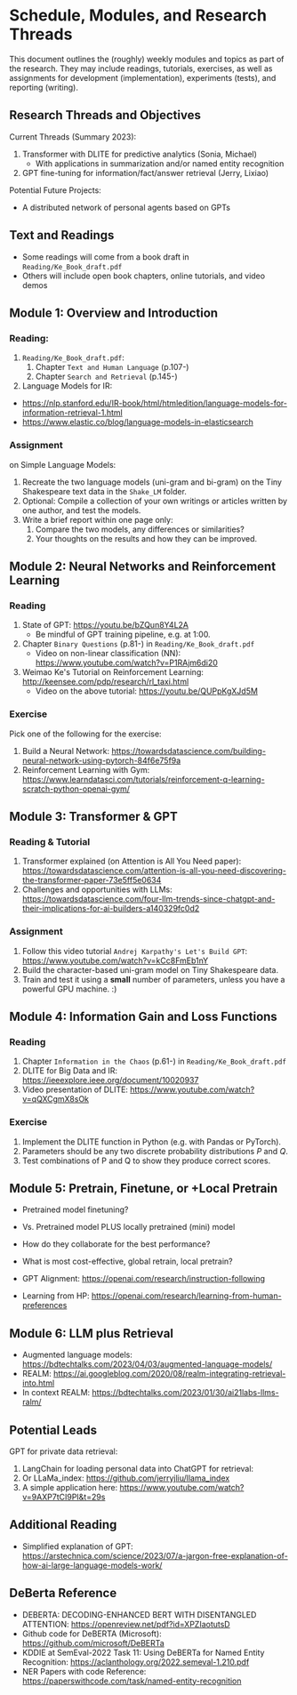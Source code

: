 # Schedule, Modules, and Research Threads

This document outlines the (roughly) weekly modules and topics as part of the research. 
They may include readings, tutorials, exercises, as well as assignments for development (implementation), experiments (tests), and reporting (writing).

## Research Threads and Objectives

Current Threads (Summary 2023): 

1. Transformer with DLITE for predictive analytics (Sonia, Michael)
   * With applications in summarization and/or named entity recognition
2. GPT fine-tuning for information/fact/answer retrieval (Jerry, Lixiao)

Potential Future Projects: 

* A distributed network of personal agents based on GPTs

## Text and Readings

* Some readings will come from a book draft in `Reading/Ke_Book_draft.pdf`
* Others will include open book chapters, online tutorials, and video demos

## Module 1: Overview and Introduction

### Reading: 

1. `Reading/Ke_Book_draft.pdf`: 
   1. Chapter `Text and Human Language` (p.107-)
   2. Chapter `Search and Retrieval` (p.145-)
2. Language Models for IR:
  + https://nlp.stanford.edu/IR-book/html/htmledition/language-models-for-information-retrieval-1.html
  + https://www.elastic.co/blog/language-models-in-elasticsearch

### Assignment 

on Simple Language Models: 

1. Recreate the two language models (uni-gram and bi-gram) on the Tiny Shakespeare text data in the `Shake_LM` folder. 
2. Optional: Compile a collection of your own writings or articles written by one author, and test the models. 
3. Write a brief report within one page only: 
   1. Compare the two models, any differences or similarities? 
   2. Your thoughts on the results and how they can be improved. 

## Module 2: Neural Networks and Reinforcement Learning

### Reading

1. State of GPT: https://youtu.be/bZQun8Y4L2A
   * Be mindful of GPT training pipeline, e.g. at 1:00. 
2. Chapter `Binary Questions` (p.81-) in `Reading/Ke_Book_draft.pdf` 
   * Video on non-linear classification (NN): https://www.youtube.com/watch?v=P1RAjm6di20
3. Weimao Ke's Tutorial on Reinforcement Learning: http://keensee.com/pdp/research/rl_taxi.html
   * Video on the above tutorial: https://youtu.be/QUPpKgXJd5M

### Exercise

Pick one of the following for the exercise: 

1. Build a Neural Network: https://towardsdatascience.com/building-neural-network-using-pytorch-84f6e75f9a
2. Reinforcement Learning with Gym: https://www.learndatasci.com/tutorials/reinforcement-q-learning-scratch-python-openai-gym/

## Module 3: Transformer & GPT

### Reading & Tutorial

1. Transformer explained (on Attention is All You Need paper): 
https://towardsdatascience.com/attention-is-all-you-need-discovering-the-transformer-paper-73e5ff5e0634
2. Challenges and opportunities with LLMs: https://towardsdatascience.com/four-llm-trends-since-chatgpt-and-their-implications-for-ai-builders-a140329fc0d2

### Assignment 

1. Follow this video tutorial `Andrej Karpathy's Let's Build GPT`: https://www.youtube.com/watch?v=kCc8FmEb1nY
2. Build the character-based uni-gram model on Tiny Shakespeare data. 
3. Train and test it using a **small** number of parameters, unless you have a powerful GPU machine. :)


## Module 4: Information Gain and Loss Functions

### Reading

1. Chapter `Information in the Chaos` (p.61-) in `Reading/Ke_Book_draft.pdf` 
2. DLITE for Big Data and IR: https://ieeexplore.ieee.org/document/10020937
2. Video presentation of DLITE: https://www.youtube.com/watch?v=qQXCgmX8sOk

### Exercise

1. Implement the DLITE function in Python (e.g. with Pandas or PyTorch). 
2. Parameters should be any two discrete probability distributions $P$ and $Q$. 
3. Test combinations of P and Q to show they produce correct scores. 

## Module 5: Pretrain, Finetune, or +Local Pretrain

+ Pretrained model finetuning? 
+ Vs. Pretrained model PLUS locally pretrained (mini) model
+ How do they collaborate for the best performance? 
+ What is most cost-effective, global retrain, local pretrain? 


+ GPT Alignment: https://openai.com/research/instruction-following
+ Learning from HP: https://openai.com/research/learning-from-human-preferences


## Module 6: LLM plus Retrieval

+ Augmented language models: https://bdtechtalks.com/2023/04/03/augmented-language-models/
+ REALM: https://ai.googleblog.com/2020/08/realm-integrating-retrieval-into.html
+ In context REALM: https://bdtechtalks.com/2023/01/30/ai21labs-llms-ralm/


## Potential Leads

GPT for private data retrieval: 
1. LangChain for loading personal data into ChatGPT for retrieval: 
2. Or LLaMa_index: https://github.com/jerryjliu/llama_index
3. A simple application here: https://www.youtube.com/watch?v=9AXP7tCI9PI&t=29s


## Additional Reading

* Simplified explanation of GPT: https://arstechnica.com/science/2023/07/a-jargon-free-explanation-of-how-ai-large-language-models-work/

## DeBerta Reference

+ DEBERTA: DECODING-ENHANCED BERT WITH DISENTANGLED ATTENTION: https://openreview.net/pdf?id=XPZIaotutsD
+ Github code for DeBERTA (Microsoft): https://github.com/microsoft/DeBERTa 
+ KDDIE at SemEval-2022 Task 11: Using DeBERTa for Named Entity Recognition: https://aclanthology.org/2022.semeval-1.210.pdf
+ NER Papers with code Reference: https://paperswithcode.com/task/named-entity-recognition


